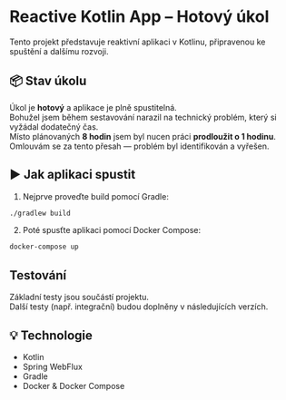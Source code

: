 # Reactive Kotlin App – Hotový úkol 

Tento projekt představuje reaktivní aplikaci v Kotlinu, připravenou ke spuštění a dalšímu rozvoji.

## 📦 Stav úkolu

Úkol je **hotový** a aplikace je plně spustitelná.  
Bohužel jsem během sestavování narazil na technický problém, který si vyžádal dodatečný čas.  
Místo plánovaných **8 hodin** jsem byl nucen práci **prodloužit o 1 hodinu**.  
Omlouvám se za tento přesah — problém byl identifikován a vyřešen.

## ▶️ Jak aplikaci spustit

1. Nejprve proveďte build pomocí Gradle:

```bash
./gradlew build
```

2. Poté spusťte aplikaci pomocí Docker Compose:

```bash
docker-compose up
```


## Testování

Základní testy jsou součástí projektu.  
Další testy (např. integrační) budou doplněny v následujících verzích.

## 💡 Technologie

- Kotlin
- Spring WebFlux
- Gradle
- Docker & Docker Compose
